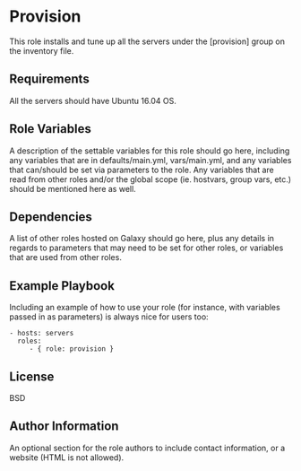 Provision
=========

This role installs and tune up all the servers under the [provision] group on the inventory file.

Requirements
------------

All the servers should have Ubuntu 16.04 OS.

Role Variables
--------------

A description of the settable variables for this role should go here, including any variables that are in defaults/main.yml, vars/main.yml, and any variables that can/should be set via parameters to the role. Any variables that are read from other roles and/or the global scope (ie. hostvars, group vars, etc.) should be mentioned here as well.

Dependencies
------------

A list of other roles hosted on Galaxy should go here, plus any details in regards to parameters that may need to be set for other roles, or variables that are used from other roles.

Example Playbook
----------------

Including an example of how to use your role (for instance, with variables passed in as parameters) is always nice for users too:

    - hosts: servers
      roles:
         - { role: provision }

License
-------

BSD

Author Information
------------------

An optional section for the role authors to include contact information, or a website (HTML is not allowed).
